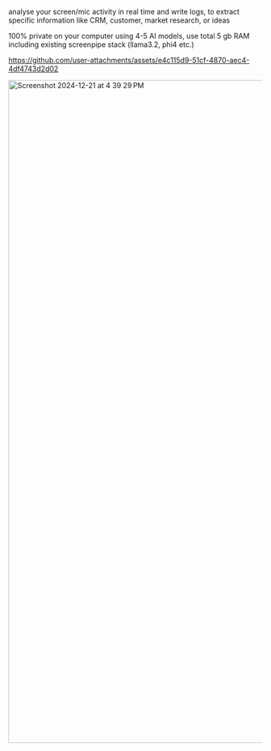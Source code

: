 
analyse your screen/mic activity in real time and write logs, to extract specific information like CRM, customer, market research, or ideas

100% private on your computer using 4-5 AI models, use total 5 gb RAM including existing screenpipe stack (llama3.2, phi4 etc.)

https://github.com/user-attachments/assets/e4c115d9-51cf-4870-aec4-4df4743d2d02



<img width="1312" alt="Screenshot 2024-12-21 at 4 39 29 PM" src="https://github.com/user-attachments/assets/2e395762-198f-43e6-9e5a-2974b8e71fcf" />
